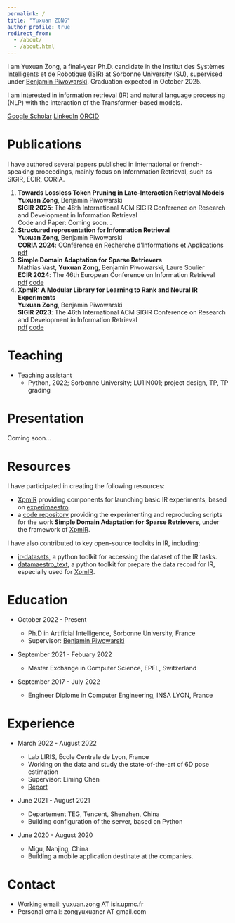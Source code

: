 ```yaml
---
permalink: /
title: "Yuxuan ZONG"
author_profile: true
redirect_from: 
  - /about/
  - /about.html
---
```


I am Yuxuan Zong, a final-year Ph.D. candidate in the Institut des Systèmes Intelligents et de Robotique (ISIR) at Sorbonne University (SU), supervised under [Benjamin Piwowarski](https://www.piwowarski.fr/). Graduation expected in October 2025. 

I am interested in information retrieval (IR) and natural language processing (NLP) with the interaction of the Transformer-based models. 

[Google Scholar](https://scholar.google.com/citations?user=c4TcAD0AAAAJ) [LinkedIn](https://www.linkedin.com/in/yuxuan-zong-943a42207/) [ORCID](https://orcid.org/my-orcid?orcid=0009-0002-0376-1369)

Publications
======

I have authored several papers published in international or french-speaking proceedings, mainly focus on Infornmation Retrieval, such as SIGIR, ECIR, CORIA. 

1. **Towards Lossless Token Pruning in Late-Interaction Retrieval Models**    
   **Yuxuan Zong**, Benjamin Piwowarski   
   **SIGIR 2025**: The 48th International ACM SIGIR Conference on Research and Development in Information Retrieval     
   Code and Paper: Coming soon...     
2. **Structured representation for Information Retrieval**      
   **Yuxuan Zong**, Benjamin Piwowarski     
   **CORIA 2024**: COnférence en Recherche d'Informations et Applications     
   [pdf](https://hal.sorbonne-universite.fr/hal-04788243v1/document)      
3. **Simple Domain Adaptation for Sparse Retrievers**     
   Mathias Vast, **Yuxuan Zong**, Benjamin Piwowarski, Laure Soulier      
   **ECIR 2024**: The 46th European Conference on Information Retrieval     
   [pdf](https://arxiv.org/pdf/2401.11509v1) [code](https://git.isir.upmc.fr/mat_vast/cross_domain_adaptation)      
4. **XpmIR: A Modular Library for Learning to Rank and Neural IR Experiments**     
   **Yuxuan Zong**, Benjamin Piwowarski     
   **SIGIR 2023**: The 46th International ACM SIGIR Conference on Research and Development in Information Retrieval     
   [pdf](https://yzong12138.github.io/files/xpmir.pdf) [code](https://github.com/experimaestro/experimaestro-ir)    

Teaching
======
* Teaching assistant
  - Python, 2022; Sorbonne University; LU1IN001; project design, TP, TP grading

Presentation
======

Coming soon...

Resources
======

I have participated in creating the following resources: 
* [XpmIR](https://github.com/experimaestro/experimaestro-ir) providing components for launching basic IR experiments, based on [experimaestro](https://github.com/experimaestro/experimaestro-python).
* a [code repository](https://git.isir.upmc.fr/mat_vast/cross_domain_adaptation) providing the experimenting and reproducing scripts for the work **Simple Domain Adaptation for Sparse Retrievers**, under the framework of [XpmIR](https://github.com/experimaestro/experimaestro-ir).

I have also contributed to key open-source toolkits in IR, including: 
* [ir-datasets](https://github.com/allenai/ir_datasets/), a python toolkit for accessing the dataset of the IR tasks.
* [datamaestro_text](https://github.com/experimaestro/datamaestro_text/), a python toolkit for prepare the data record for IR, especially used for [XpmIR](https://github.com/experimaestro/experimaestro-ir).

Education
======
* October 2022 - Present
  - Ph.D in Artificial Intelligence, Sorbonne University, France
  - Supervisor: [Benjamin Piwowarski](https://www.piwowarski.fr/)

* September 2021 - Febuary 2022
  - Master Exchange in Computer Science, EPFL, Switzerland

* September 2017 - July 2022
  - Engineer Diplome in Computer Engineering, INSA LYON, France

Experience
======
* March 2022 - August 2022
  - Lab LIRIS, École Centrale de Lyon, France
  - Working on the data and study the state-of-the-art of 6D pose estimation
  - Supervisor: Liming Chen
  - [Report](https://yzong12138.github.io/files/PFE_6D.pdf)

* June 2021 - August 2021
  - Departement TEG, Tencent, Shenzhen, China
  - Building configuration of the server, based on Python

* June 2020 - August 2020
  - Migu, Nanjing, China
  - Building a mobile application destinate at the companies.

Contact
=======
* Working email: yuxuan.zong AT isir.upmc.fr
* Personal email: zongyuxuaner AT gmail.com
